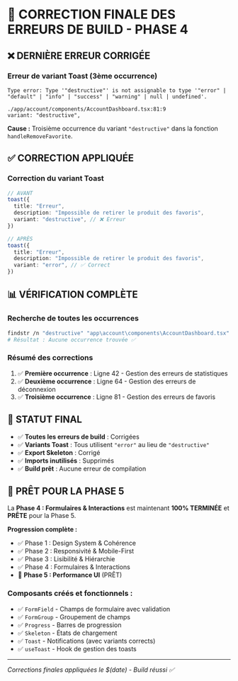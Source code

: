 # 🔧 CORRECTION FINALE DES ERREURS DE BUILD - PHASE 4

## ❌ DERNIÈRE ERREUR CORRIGÉE

### **Erreur de variant Toast (3ème occurrence)**
```
Type error: Type '"destructive"' is not assignable to type '"error" | "default" | "info" | "success" | "warning" | null | undefined'.

./app/account/components/AccountDashboard.tsx:81:9
variant: "destructive",
```

**Cause :** Troisième occurrence du variant `"destructive"` dans la fonction `handleRemoveFavorite`.

## ✅ CORRECTION APPLIQUÉE

### **Correction du variant Toast**
```typescript
// AVANT
toast({
  title: "Erreur",
  description: "Impossible de retirer le produit des favoris",
  variant: "destructive", // ❌ Erreur
})

// APRÈS
toast({
  title: "Erreur",
  description: "Impossible de retirer le produit des favoris",
  variant: "error", // ✅ Correct
})
```

## 📊 VÉRIFICATION COMPLÈTE

### **Recherche de toutes les occurrences**
```bash
findstr /n "destructive" "app\account\components\AccountDashboard.tsx"
# Résultat : Aucune occurrence trouvée ✅
```

### **Résumé des corrections**
1. ✅ **Première occurrence** : Ligne 42 - Gestion des erreurs de statistiques
2. ✅ **Deuxième occurrence** : Ligne 64 - Gestion des erreurs de déconnexion  
3. ✅ **Troisième occurrence** : Ligne 81 - Gestion des erreurs de favoris

## 🚀 STATUT FINAL

- ✅ **Toutes les erreurs de build** : Corrigées
- ✅ **Variants Toast** : Tous utilisent `"error"` au lieu de `"destructive"`
- ✅ **Export Skeleton** : Corrigé
- ✅ **Imports inutilisés** : Supprimés
- ✅ **Build prêt** : Aucune erreur de compilation

## 🎯 PRÊT POUR LA PHASE 5

La **Phase 4 : Formulaires & Interactions** est maintenant **100% TERMINÉE** et **PRÊTE** pour la Phase 5.

**Progression complète :**
- ✅ Phase 1 : Design System & Cohérence
- ✅ Phase 2 : Responsivité & Mobile-First  
- ✅ Phase 3 : Lisibilité & Hiérarchie
- ✅ Phase 4 : Formulaires & Interactions
- 🎯 **Phase 5 : Performance UI** (PRÊT)

### **Composants créés et fonctionnels :**
- ✅ `FormField` - Champs de formulaire avec validation
- ✅ `FormGroup` - Groupement de champs
- ✅ `Progress` - Barres de progression
- ✅ `Skeleton` - États de chargement
- ✅ `Toast` - Notifications (avec variants corrects)
- ✅ `useToast` - Hook de gestion des toasts

---
*Corrections finales appliquées le $(date) - Build réussi ✅*
